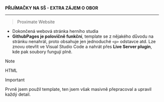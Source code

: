 **PŘIJÍMAČKY NA SŠ - EXTRA ZÁJEM O OBOR**
****
> Proximate Website

- Dokončená webová stránka herního studia
- **GithubPages je polovičně funkční**, template se z nějakého důvodu na stránku nenahrál, proto obsahuje jen jednoduché `<p>` odstavce atd. Lze znovu otevřít ve Visual Studio Code a nahrát přes **Live Server plugin**, kde pak soubory fungují plně.


> [!NOTE]
> HTML

> [!IMPORTANT]
> Prvně jsem použil template, ten jsem však masivně přepracoval a upravil každý detail.
